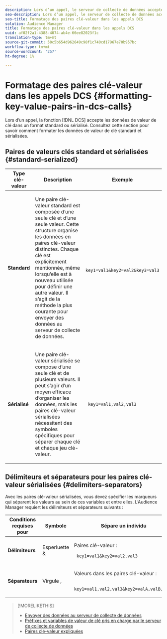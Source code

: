 ```yaml
---
description: Lors d’un appel, le serveur de collecte de données accepte les données de valeur de clé dans un format standard ou sérialisé. Consultez cette section pour savoir comment formater les données de valeur de clé standard et sérialisées.
seo-description: Lors d’un appel, le serveur de collecte de données accepte les données de valeur de clé dans un format standard ou sérialisé. Consultez cette section pour savoir comment formater les données de valeur de clé standard et sérialisées.
seo-title: Formatage des paires clé-valeur dans les appels DCS
solution: Audience Manager
title: Formatage des paires clé-valeur dans les appels DCS
uuid: af02f2a1-4388-4074-ab4e-66ee82023f1c
translation-type: tm+mt
source-git-commit: 50c5b654d962649c98f1c740cd17967e70b957bc
workflow-type: tm+mt
source-wordcount: '257'
ht-degree: 1%

---
```



# Formatage des paires clé-valeur dans les appels DCS {#formatting-key-value-pairs-in-dcs-calls}

Lors d’un appel, la fonction [!DNL DCS] accepte les données de valeur de clé dans un format standard ou sérialisé. Consultez cette section pour savoir comment formater les données de valeur de clé standard et sérialisées.

## Paires de valeurs clés standard et sérialisées {#standard-serialized}

<table id="table_A220F9B359F34C6EA7B83618FC22EE3A"> 
 <thead> 
  <tr> 
   <th colname="col1" class="entry"> Type clé-valeur </th> 
   <th colname="col2" class="entry"> Description </th> 
   <th colname="col3" class="entry"> Exemple </th> 
  </tr> 
 </thead>
 <tbody> 
  <tr> 
   <td colname="col1"> <b>Standard</b> </td> 
   <td colname="col2"> <p>Une paire clé-valeur standard est composée d’une seule clé et d’une seule valeur. Cette structure organise les données en paires clé-valeur distinctes. Chaque clé est explicitement mentionnée, même lorsqu’elle est à nouveau utilisée pour définir une autre valeur. Il s’agit de la méthode la plus courante pour envoyer des données au serveur de collecte de données. </p> </td>
   <td colname="col3"> <code> key1=val1&amp;key2=val2&amp;key3=val3</code> </td>
  </tr>
  <tr> 
   <td colname="col1"> <b>Sérialisé</b> </td> 
   <td colname="col2"> <p>Une paire clé-valeur sérialisée se compose d’une seule clé et de plusieurs valeurs. Il peut s’agir d’un moyen efficace d’organiser les données, mais les paires clé-valeur sérialisées nécessitent des symboles spécifiques pour séparer chaque clé et chaque jeu clé-valeur. </p> </td> 
   <td colname="col3"> <code> key1=val1,val2,val3</code> </td> 
  </tr>
 </tbody>
</table>

## Délimiteurs et séparateurs pour les paires clé-valeur sérialisées {#delimiters-separators}

Avec les paires clé-valeur sérialisées, vous devez spécifier les marqueurs qui séparent les valeurs au sein de ces variables et entre elles. L’Audience Manager requiert les délimiteurs et séparateurs suivants :

<table id="table_8FD4E6B9506943AEA619D4089913ECBC"> 
 <thead> 
  <tr> 
   <th colname="col1" class="entry"> Conditions requises pour </th> 
   <th colname="col2" class="entry"> Symbole </th> 
   <th colname="col3" class="entry"> Sépare un individu </th> 
  </tr>
 </thead>
 <tbody> 
  <tr> 
   <td colname="col1"><b>Délimiteurs</b> </td> 
   <td colname="col2"> Esperluette &amp; </td> 
   <td colname="col3"> <p>Paires clé-valeur : </p> <p><code> key1=val1&amp;key2=val2,val3</code> </p> </td> 
  </tr> 
  <tr> 
   <td colname="col1"><b>Séparateurs</b> </td> 
   <td colname="col2"> Virgule , </td> 
   <td colname="col3"> <p>Valeurs dans les paires clé-valeur : </p> <p><code> key1=val1,val2,val3&amp;key2=valA,valB,valC</code> </p> </td> 
  </tr> 
 </tbody> 
</table>

>[!MORELIKETHIS]
>
>* [Envoyer des données au serveur de collecte de données](../../../api/dcs-intro/dcs-event-calls/dcs-url-send.md)
>* [Préfixes et variables de valeur de clé pris en charge par le serveur de collecte de données](../../../api/dcs-intro/dcs-api-reference/dcs-keys.md)
>* [Paires clé-valeur expliquées](../../../reference/key-value-pairs-explained.md)

